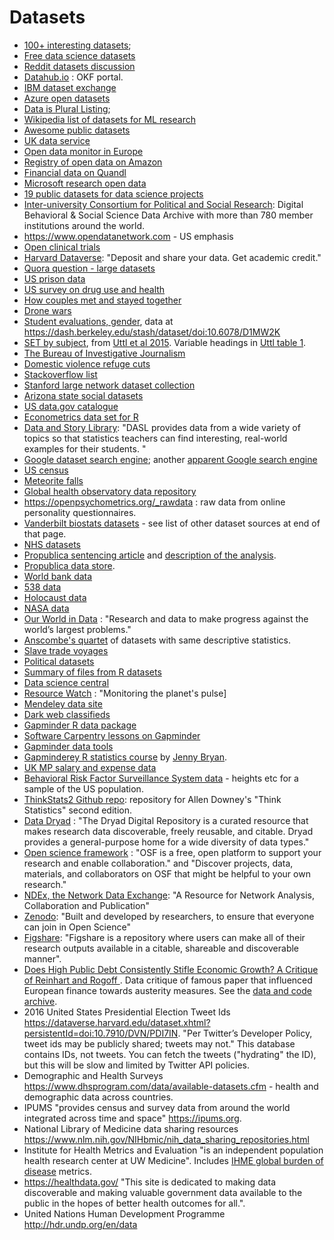 # Datasets

* [100+ interesting datasets](https://rs.io/100-interesting-data-sets-for-statistics);
* [Free data science
  datasets](https://www.dataquest.io/blog/free-datasets-for-projects)
* [Reddit datasets discussion](https://www.reddit.com/r/datasets)
* [Datahub.io](https://datahub.io) : OKF portal.
* [IBM dataset exchange](https://developer.ibm.com/exchanges/data)
* [Azure open datasets](https://azure.microsoft.com/en-us/services/open-datasets/catalog/)
* [Data is Plural Listing](https://docs.google.com/spreadsheets/d/1wZhPLMCHKJvwOkP4juclhjFgqIY8fQFMemwKL2c64vk);
* [Wikipedia list of datasets for ML research](https://en.wikipedia.org/wiki/List_of_datasets_for_machine-learning_research)
* [Awesome public
  datasets](https://github.com/awesomedata/awesome-public-datasets)
* [UK data service](https://ukdataservice.ac.uk)
* [Open data monitor in Europe](https://opendatamonitor.eu)
* [Registry of open data on Amazon](https://registry.opendata.aws)
* [Financial data on Quandl](https://www.quandl.com/search)
* [Microsoft research open data](https://msropendata.com)
* [19 public datasets for data science
  projects](https://www.springboard.com/blog/free-public-data-sets-data-science-project)
* [Inter-university Consortium for Political and Social
  Research](https://www.icpsr.umich.edu/icpsrweb): Digital Behavioral
  & Social Science Data Archive with more than 780 member institutions
  around the world.
* <https://www.opendatanetwork.com> - US emphasis
* [Open clinical trials](https://opentrials.net)
* [Harvard Dataverse](https://dataverse.harvard.edu): "Deposit and share your data. Get
  academic credit."
* [Quora question - large
  datasets](https://www.quora.com/Where-can-I-find-large-datasets-open-to-the-public)
* [US prison
  data](https://www.icpsr.umich.edu/icpsrweb/ICPSR/studies/4572)
* [US survey on drug use and
  health](https://www.icpsr.umich.edu/icpsrweb/ICPSR/studies/34933)
* [How couples met and stayed together](https://www.icpsr.umich.edu/icpsrweb/ICPSR/studies/30103)
* [Drone
  wars](https://www.thebureauinvestigates.com/stories/2017-01-01/drone-wars-the-full-data)
* [Student evaluations,
  gender](https://www.scienceopen.com/document/read?vid=818d8ec0-5908-47d8-86b4-5dc38f04b23e),
  data at <https://dash.berkeley.edu/stash/dataset/doi:10.6078/D1MW2K>
* [SET by
  subject](https://peerj.com/articles/3299/#supplemental-information),
  from [Uttl et al 2015](https://peerj.com/articles/3299).  Variable
  headings in [Uttl table
  1](https://peerj.com/articles/3299/#table-1).
* [The Bureau of Investigative
  Journalism](https://www.thebureauinvestigates.com/projects)
* [Domestic violence refuge
  cuts](https://docs.google.com/spreadsheets/d/1v272hg0N-Wxohet99-ZVuIpP14WW78dtGe7mVd4YGyo)
* [Stackoverflow
  list](https://datascience.stackexchange.com/questions/155/publicly-available-datasets)
* [Stanford large network dataset
  collection](https://snap.stanford.edu/data)
* [Arizona state social
  datasets](http://socialcomputing.asu.edu/pages/datasets)
* [US data.gov catalogue](https://catalog.data.gov/dataset)
* [Econometrics data set for
  R](https://cran.r-project.org/web/packages/Ecdat)
* [Data and Story Library](https://dasl.datadescription.com): "DASL
  provides data from a wide variety of topics so that statistics
  teachers can find interesting, real-world examples for their
  students. "
* [Google dataset search
  engine](https://toolbox.google.com/datasetsearch); another [apparent
  Google search
  engine](https://cse.google.com/cse?cx=002720237717066476899:v2wv26idk7m)
* [US census](https://www.census.gov)
* [Meteorite falls](https://www.analyticbridge.datasciencecentral.com/profiles/blogs/registered-meteorites-that-has-impacted-on-earth-visualized)
* [Global health observatory data repository](http://apps.who.int/gho/data/node.home)
* <https://openpsychometrics.org/_rawdata> : raw data from online
  personality questionnaires.
* [Vanderbilt biostats
  datasets](http://biostat.mc.vanderbilt.edu/wiki/Main/DataSets) - see
  list of other dataset sources at end of that page.
* [NHS datasets](https://digital.nhs.uk/data-and-information/data-collections-and-data-sets)
* [Propublica sentencing
  article](https://www.propublica.org/article/machine-bias-risk-assessments-in-criminal-sentencing)
  and [description of the
  analysis](https://www.propublica.org/article/how-we-analyzed-the-compas-recidivism-algorithm).
* [Propublica data store](https://www.propublica.org/datastore).
* [World bank data](https://data.worldbank.org)
* [538 data](https://data.fivethirtyeight.com)
* [Holocaust data](https://collections.arolsen-archives.org/en/search)
* [NASA data](https://data.nasa.gov)
* [Our World in Data](https://ourworldindata.org) : "Research and data
  to make progress against the world’s largest problems."
* [Anscombe's
  quartet](https://en.wikipedia.org/wiki/Anscombe%27s_quartet) of
  datasets with same descriptive statistics.
* [Slave trade voyages](https://www.slavevoyages.org/voyage/database)
* [Political datasets](https://github.com/erikgahner/PolData)
* [Summary of files from
  R datasets](https://vincentarelbundock.github.io/Rdatasets)
* [Data science central](https://www.datasciencecentral.com/page/search?q=data+sets)
* [Resource Watch](https://resourcewatch.org/) : "Monitoring the
  planet's pulse]
* [Mendeley data site](https://data.mendeley.com)
* [Dark web classifieds](https://data.mendeley.com/datasets)
* [Gapminder R data
  package](https://cran.r-project.org/web/packages/gapminder/index.html)
* [Software Carpentry lessons on Gapminder](https://swcarpentry.github.io/r-novice-gapminder/)
* [Gapminder data tools](https://www.gapminder.org/data)
* [Gapminderey R statistics
  course](https://github.com/STAT545-UBC/STAT545-UBC.github.io) by
  [Jenny Bryan](https://github.com/jennybc).
* [UK MP salary and expense
  data](http://www.theipsa.org.uk/mp-costs/annual-publication)
* [Behavioral Risk Factor Surveillance System
  data](https://www.cdc.gov/brfss/annual_data/annual_2018.html) - heights etc for a sample of the US population.
* [ThinkStats2 Github repo](https://github.com/AllenDowney/ThinkStats2):
  repository for Allen Downey's "Think Statistics" second edition.
* [Data Dryad](https://datadryad.org/search) : "The Dryad Digital Repository is
  a curated resource that makes research data discoverable, freely reusable,
  and citable. Dryad provides a general-purpose home for a wide diversity of
  data types."
* [Open science framework](https://osf.io) : "OSF is a free, open platform to
  support your research and enable collaboration." and "Discover projects,
  data, materials, and collaborators on OSF that might be helpful to your own
  research."
* [NDEx, the Network Data Exchange](https://www.ndexbio.org): "A Resource for
  Network Analysis, Collaboration and Publication"
* [Zenodo](https://zenodo.org/): "Built and developed by researchers, to ensure
  that everyone can join in Open Science"
* [Figshare](https://figshare.com): "Figshare is a repository where users can
  make all of their research outputs available in a citable, shareable and
  discoverable manner".
* [Does High Public Debt Consistently Stifle Economic Growth? A Critique of
  Reinhart and Rogoff
  ](https://www.peri.umass.edu/publication/item/526-does-high-public-debt-consistently-stifle-economic-growth-a-critique-of-reinhart-and-rogoff).
  Data critique of famous paper that influenced European finance towards
  austerity measures.  See the [data and code
  archive](https://www.peri.umass.edu/images/WP322HAP-RR-GITD-code-2013-05-17.zip).
* 2016 United States Presidential Election Tweet Ids
  <https://dataverse.harvard.edu/dataset.xhtml?persistentId=doi:10.7910/DVN/PDI7IN>.
  "Per Twitter’s Developer Policy, tweet ids may be publicly shared; tweets
  may not."  This database contains IDs, not tweets.  You can fetch the tweets
  ("hydrating" the ID), but this will be slow and limited by Twitter API
  policies.
* Demographic and Health Surveys
  <https://www.dhsprogram.com/data/available-datasets.cfm> - health and demographic data
  across countries.
* IPUMS "provides census and survey data from around the world integrated
  across time and space" <https://ipums.org>.
* National Library of Medicine data sharing resources
  <https://www.nlm.nih.gov/NIHbmic/nih_data_sharing_repositories.html>
* Institute for Health Metrics and Evaluation "is an independent population
  health research center at UW Medicine".  Includes [IHME global burden of disease](http://www.healthdata.org/gbd) metrics.
* <https://healthdata.gov/> "This site is dedicated to making data
  discoverable and making valuable government data available to the public in
  the hopes of better health outcomes for all.".
* United Nations Human Development Programme <http://hdr.undp.org/en/data>
